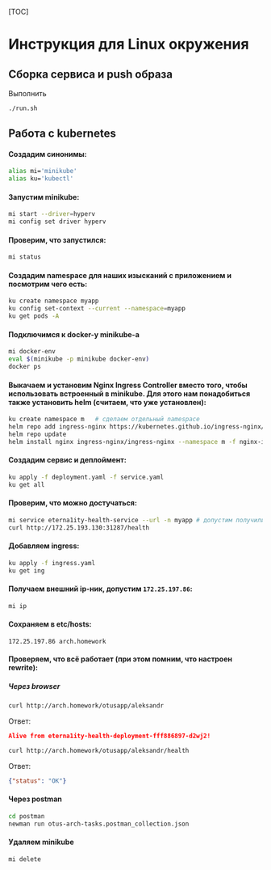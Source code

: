 [TOC]

# Инструкция для Linux окружения
## Сборка сервиса и push образа
Выполнить
```bash
./run.sh
```
## Работа с kubernetes
#### Создадим синонимы:
```bash
alias mi='minikube'
alias ku='kubectl'
```

#### Запустим minikube:
```bash
mi start --driver=hyperv
mi config set driver hyperv
```

#### Проверим, что запустился:
```bash
mi status
```

#### Создадим namespace для наших изысканий с приложением и посмотрим чего есть:
```bash
ku create namespace myapp
ku config set-context --current --namespace=myapp
ku get pods -A
```

#### Подключимся к docker-y minikube-а
```bash
mi docker-env
eval $(minikube -p minikube docker-env)
docker ps
```

#### Выкачаем и установим Nginx Ingress Controller вместо того, чтобы использовать встроенный в minikube. Для этого нам понадобиться также установить helm (считаем, что уже установлен):
```bash
ku create namespace m   # сделаем отдельный namespace 
helm repo add ingress-nginx https://kubernetes.github.io/ingress-nginx/ 
helm repo update
helm install nginx ingress-nginx/ingress-nginx --namespace m -f nginx-ingress.yaml
```

#### Создадим сервис и деплоймент:
```bash
ku apply -f deployment.yaml -f service.yaml
ku get all
```

#### Проверим, что можно достучаться:
```bash
mi service eterna1ity-health-service --url -n myapp # допустим получили в ответе 172.25.193.130:31287
curl http://172.25.193.130:31287/health
```

#### Добавляем ingress:
```bash
ku apply -f ingress.yaml
ku get ing
```
#### Получаем внешний ip-ник, допустим `172.25.197.86`:
```bash
mi ip
```
#### Сохраняем в etc/hosts:
```
172.25.197.86 arch.homework
```

#### Проверяем, что всё работает (при этом помним, что настроен rewrite):
##### Через browser
```bash
curl http://arch.homework/otusapp/aleksandr
```
Ответ:
```json
Alive from eterna1ity-health-deployment-fff886897-d2wj2!
```

```bash
curl http://arch.homework/otusapp/aleksandr/health
```
Ответ:
```json
{"status": "OK"}
```
#### Через postman
```bash
cd postman
newman run otus-arch-tasks.postman_collection.json
```

#### Удаляем minikube
```bash
mi delete
```